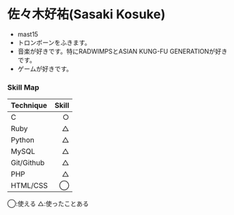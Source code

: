 # 佐々木好祐(Sasaki Kosuke)

- mast15
- トロンボーンをふきます。
- 音楽が好きです。特にRADWIMPSとASIAN KUNG-FU GENERATIONが好きです。
- ゲームが好きです。

### Skill Map
| Technique | Skill |
|:----------|------:|
| C | ○ |
| Ruby | △ |
| Python | △ |
| MySQL | △ |
| Git/Github | △ |
| PHP | △ |
| HTML/CSS | ◯ |


◯:使える
△:使ったことある
